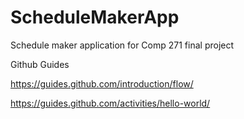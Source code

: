 # ScheduleMakerApp
Schedule maker application for Comp 271 final project


Github Guides

https://guides.github.com/introduction/flow/

https://guides.github.com/activities/hello-world/


